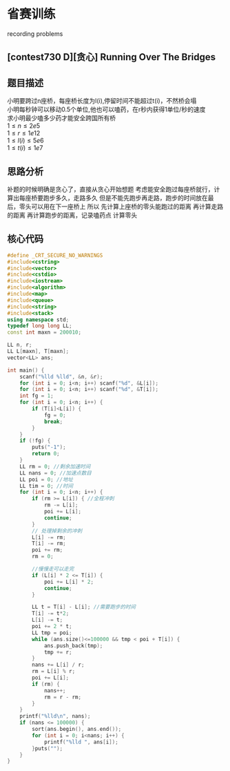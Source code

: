 # 省赛训练
recording problems </br>

## [contest730 D][贪心] Running Over The Bridges
## 题目描述
小明要跨过n座桥，每座桥长度为l(i),停留时间不能超过t(i)，不然桥会塌</br>
小明每秒钟可以移动0.5个单位,他也可以嗑药，在r秒内获得1单位/秒的速度</br>
求小明最少嗑多少药才能安全跨国所有桥</br>
$1\le n\le 2e5$ </br>
$1\le r\le 1e12$ </br>
$1\le l(i)\le 5e6$ </br>
$1\le t(i)\le 1e7$ </br>

## 思路分析
补题的时候明确是贪心了，直接从贪心开始想题
考虑能安全跑过每座桥就行，计算出每座桥要跑步多久，走路多久
但是不能先跑步再走路，跑步的时间放在最后，零头可以用在下一座桥上
所以
先计算上座桥的零头能跑过的距离
再计算走路的距离
再计算跑步的距离，记录嗑药点
计算零头

## 核心代码
``` c++
#define _CRT_SECURE_NO_WARNINGS
#include<cstring>
#include<vector>
#include<cstdio>
#include<iostream>
#include<algorithm>
#include<map>
#include<queue>
#include<string>
#include<stack>
using namespace std;
typedef long long LL;
const int maxn = 200010;

LL n, r;
LL L[maxn], T[maxn];
vector<LL> ans;

int main() {
	scanf("%lld %lld", &n, &r);
	for (int i = 0; i<n; i++) scanf("%d", &L[i]);
	for (int i = 0; i<n; i++) scanf("%d", &T[i]);
	int fg = 1;
	for (int i = 0; i<n; i++) {
		if (T[i]<L[i]) {
			fg = 0;
			break;
		}
	}
	if (!fg) {
		puts("-1");
		return 0;
	}
	LL rm = 0; //剩余加速时间
	LL nans = 0; //加速点数目
	LL poi = 0; //地址
	LL tim = 0; //时间
	for (int i = 0; i<n; i++) {
		if (rm >= L[i]) { //全程冲刺
			rm -= L[i];
			poi += L[i];
			continue;
		}
		// 处理掉剩余的冲刺
		L[i] -= rm;
		T[i] -= rm;
		poi += rm;
		rm = 0;

		//慢慢走可以走完
		if (L[i] * 2 <= T[i]) {
			poi += L[i] * 2;
			continue;
		}

		LL t = T[i] - L[i]; //需要跑步的时间
		T[i] -= t*2;
		L[i] -= t;
		poi += 2 * t;
		LL tmp = poi;
		while (ans.size()<=100000 && tmp < poi + T[i]) {
			ans.push_back(tmp);
			tmp += r;
		}
		nans += L[i] / r;
		rm = L[i] % r;
		poi += L[i];
		if (rm) {
			nans++;
			rm = r - rm;
		}
	}
	printf("%lld\n", nans);
	if (nans <= 100000) {
		sort(ans.begin(), ans.end());
		for (int i = 0; i<nans; i++) {
			printf("%lld ", ans[i]);
		}puts("");
	}
}

```

